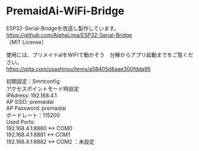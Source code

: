 # PremaidAi-WiFi-Bridge
ESP32-Serial-Bridgeを改造し製作しています。  
https://github.com/AlphaLima/ESP32-Serial-Bridge  
（MIT License）

使用には、プリメイドaiをWiFiで動かそう　分解からアプリ起動までをご覧ください。   
https://qiita.com/usashirou/items/a58405d8aae300fdda95

初期設定：Smrtconfig  
アクセスポイントモード時設定                                                
IPAdress: 192.168.4.1                                           
AP SSID: premaidai                                                   
AP Password: premaidai                                       
ボードレート：115200                      
Used Ports:  
192.168.4.1:8880  <-> COM0  
192.168.4.1:8881  <-> COM1       
192.168.4.1:8882  <-> COM2 ：未設定                                 
